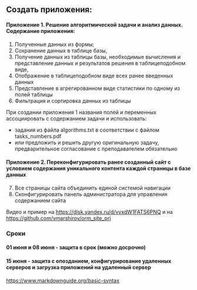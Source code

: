 ## Создать приложения:

#### Приложение 1. Решение алгоритмической задачи и анализ данных. Содержание приложения: 
1. Полученные данных из формы; 
2. Cохранение данных в таблице базы, 
3. Получение данных из таблицы базы,   необходимые вычисления и представление данных  и результатов решения в таблицеподобном виде,
4. Отображение в таблицеподобном виде всех ранее введенных данных 
5. Представление в агрегированном виде статистики  по одному из полей таблицы
6. Фильтрация и сортировка данных из таблицы  
 
При создании приложения 1 названия полей и переменных ассоциировать с содержанием задачи и  использовать:
- задания из    файла algorithms.txt  в соответствии с файлом  tasks_numbers.pdf
- или предложить  и решить другую оригинальную задачу, предварительное  согласование с преподавателем обязательно  


#### Приложение 2. Переконфигурировать ранее созданный сайт с условием содержания  уникального контента каждой страницы в базе данных

7. Все страницы сайта объединить единой системой навигации
8. Сконфигурировать панель администратора для управления содержанием сайта

Видео и пример на https://disk.yandex.ru/d/vvxdW1FATS6PNQ  и на https://github.com/vmarshirov/orm_site_prj



### Сроки
#### 01 июня и 08 июня - защита в срок (можно досрочно)
#### 15 июня - защита  с опозданием,  конфигурирование удаленных  серверов и загрузка приложений на удаленный сервер 

 
https://www.markdownguide.org/basic-syntax
